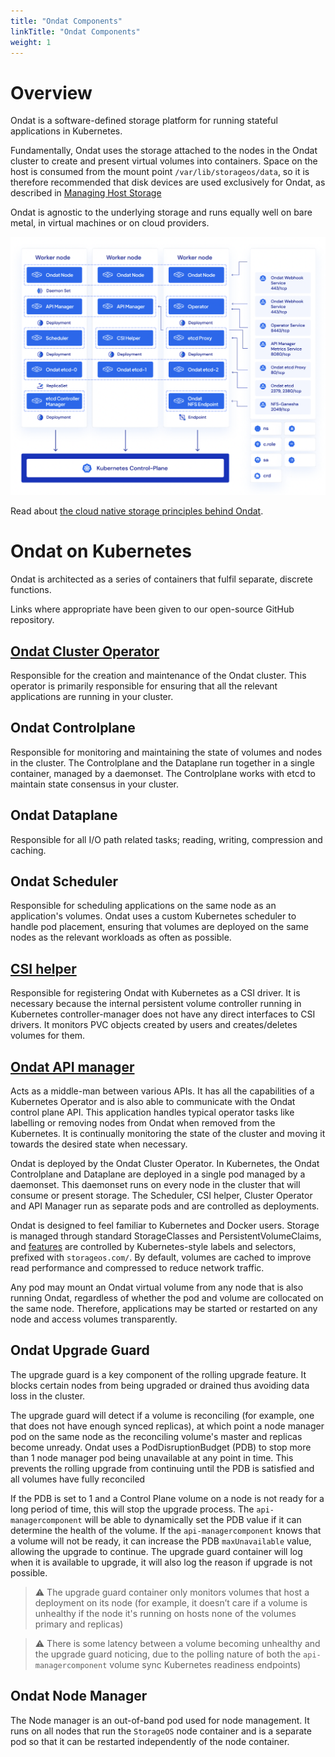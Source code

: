 ```yaml
---
title: "Ondat Components"
linkTitle: "Ondat Components"
weight: 1
---
```


# Overview

Ondat is a software-defined storage platform for running stateful applications in Kubernetes.

Fundamentally, Ondat uses the storage attached to the nodes in the Ondat cluster to create and present virtual volumes into containers. Space on the host is consumed from the mount point `/var/lib/storageos/data`, so it is therefore recommended that disk devices are used exclusively for Ondat, as described in [Managing Host Storage](/docs/operations/managing-host-storage)

Ondat is agnostic to the underlying storage and runs equally well on
bare metal, in virtual machines or on cloud providers.

![Ondat cluster components](/images/docs/concepts/ondat-deployment.png)

Read about [the cloud native storage principles behind
Ondat](https://www.ondat.io/platform/platform-overview).

# Ondat on Kubernetes

Ondat is architected as a series of containers that fulfil separate,
discrete functions.

Links where appropriate have been given to our open-source GitHub repository.

## [Ondat Cluster Operator](https://github.com/storageos/operator)

Responsible for the creation and maintenance of the Ondat cluster. This
operator is primarily responsible for ensuring that all the relevant
applications are running in your cluster.

## Ondat Controlplane

Responsible for monitoring and maintaining the state of volumes and nodes
in the cluster. The Controlplane and the Dataplane run together in a single
container, managed by a daemonset. The Controlplane works with etcd to maintain
state consensus in your cluster.

## Ondat Dataplane

Responsible for all I/O path related tasks; reading, writing, compression
and caching.

## Ondat Scheduler

Responsible for scheduling applications on the same node as an application's
volumes. Ondat uses a custom Kubernetes scheduler to handle pod placement,
ensuring that volumes are deployed on the same nodes as the relevant workloads
as often as possible.

## [CSI helper](https://github.com/storageos/external-provisioner)

Responsible for registering Ondat with Kubernetes as a CSI driver. It
is necessary because the internal persistent volume controller running in
Kubernetes controller-manager does not have any direct interfaces to CSI
drivers. It monitors PVC objects created by users and creates/deletes volumes
for them.

## [Ondat API manager](https://github.com/storageos/api-manager)

Acts as a middle-man between various APIs. It has all the capabilities of a
Kubernetes Operator and is also able to communicate with the Ondat control
plane API. This application handles typical operator tasks like labelling or
removing nodes from Ondat when removed from the Kubernetes. It is
continually  monitoring the state of the cluster and moving it towards the
desired state when necessary.

Ondat is deployed by the Ondat Cluster Operator. In Kubernetes, the
Ondat Controlplane and Dataplane are deployed in a single pod managed by a
daemonset.  This daemonset runs on every node in the cluster that will consume
or present storage. The Scheduler, CSI helper, Cluster Operator and API Manager
run as separate pods and are controlled as deployments.

Ondat is designed to feel familiar to Kubernetes and Docker users. Storage
is managed through standard StorageClasses and PersistentVolumeClaims, and
[features](/docs/reference/labels) are controlled by
Kubernetes-style labels and selectors, prefixed with `storageos.com/`. By
default, volumes are cached to improve read performance and compressed to
reduce network traffic.

Any pod may mount an Ondat virtual volume from any node that is also
running Ondat, regardless of whether the pod and volume are
collocated on the same node. Therefore, applications may be started or
restarted on any node and access volumes transparently.

## Ondat Upgrade Guard

The upgrade guard is a key component of the rolling upgrade feature. It blocks certain nodes from being upgraded or drained thus avoiding data loss in the cluster.

The upgrade guard will detect if a volume is reconciling (for example, one that does not have enough synced replicas), at which point a node manager pod on the same node as the reconciling volume's master and replicas become unready. Ondat uses a PodDisruptionBudget (PDB) to stop more than 1 node manager pod being unavailable at any point in time. This prevents the rolling upgrade from continuing until the PDB is satisfied and all volumes have fully reconciled

If the PDB is set to 1 and a Control Plane volume on a node is not ready for a long period of time, this will stop the upgrade process. The `api-managercomponent` will be able to dynamically set the PDB value if it can determine the health of the volume. If the `api-managercomponent` knows that a volume will not be ready, it can increase the PDB `maxUnavailable` value, allowing the upgrade to continue. The upgrade guard container will log when it is available to upgrade, it will also log the reason if upgrade is not possible.

>⚠️ The upgrade guard container only monitors volumes that host a deployment on its node (for example, it doesn’t care if a volume is unhealthy if the node it's running on hosts none of the volumes primary and replicas)

>⚠️ There is some latency between a volume becoming unhealthy and the upgrade guard noticing, due to the polling nature of both the `api-managercomponent` volume sync Kubernetes readiness endpoints)

## Ondat Node Manager

The Node manager is an out-of-band pod used for node management.  It runs on all nodes that run the `StorageOS` node container and is a separate pod so that it can be restarted independently of the node container.
